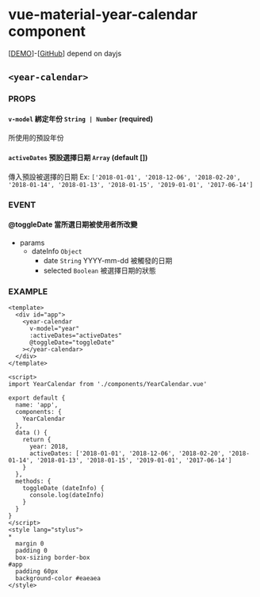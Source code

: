 # vue-material-year-calendar component
[[DEMO](https://nono1526.github.io/vue-year-calendar/)]-[[GitHub](https://github.com/nono1526/vue-year-calendar)]
depend on dayjs
## `<year-calendar>`
### PROPS
#### `v-model` 綁定年份 `String | Number` (required)
所使用的預設年份
#### `activeDates` 預設選擇日期 `Array` (default [])
傳入預設被選擇的日期 Ex: `['2018-01-01', '2018-12-06', '2018-02-20', '2018-01-14', '2018-01-13', '2018-01-15', '2019-01-01', '2017-06-14']`
### EVENT
#### @toggleDate 當所選日期被使用者所改變
* params
    * dateInfo `Object`
        *  date `String` YYYY-mm-dd 被觸發的日期
        *  selected `Boolean` 被選擇日期的狀態
### EXAMPLE
```
<template>
  <div id="app">
    <year-calendar
      v-model="year"
      :activeDates="activeDates"
      @toggleDate="toggleDate"
    ></year-calendar>
  </div>
</template>

<script>
import YearCalendar from './components/YearCalendar.vue'

export default {
  name: 'app',
  components: {
    YearCalendar
  },
  data () {
    return {
      year: 2018,
      activeDates: ['2018-01-01', '2018-12-06', '2018-02-20', '2018-01-14', '2018-01-13', '2018-01-15', '2019-01-01', '2017-06-14']
    }
  },
  methods: {
    toggleDate (dateInfo) {
      console.log(dateInfo)
    }
  }
}
</script>
<style lang="stylus">
*
  margin 0
  padding 0
  box-sizing border-box
#app
  padding 60px
  background-color #eaeaea
</style>

```